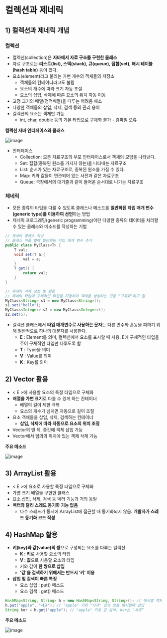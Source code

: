 # 컬렉션과 제네릭

## 1) 컬렉션과 제네릭 개념

### 컬렉션

- 컬렉션(collection)은 **자바에서 자료 구조를 구현한 클래스**
- 자료 구조로는 **리스트(list), 스택(stack), 큐(queue), 집합(set), 해시 테이블(hash table)** 등이 있다.
- 요소(element)라고 불리는 가변 개수의 객체들의 저장소
  - 객체들의 컨테이너라고도 불림
  - 요소의 개수에 따라 크기 자동 조절 
  - 요소의 삽입, 삭제에 따른 요소의 위치 자동 이동
- 고정 크기의 배열(정적배열)을 다루는 어려움 해소 
- 다양한 객체들의 삽입, 삭제, 검색 등의 관리 용이
- 컬렉션의 요소는 객체만 가능
  - int, char, double 등의 기본 타입으로 구체화 불가 - 컴파일 오류

**컬렉션 자바 인터페이스와 클래스**

![image](https://user-images.githubusercontent.com/68107000/99202686-384c6900-27f3-11eb-8284-be99ade954c8.png)

- 인터페이스
  - Collection: 모든 자료구조의 부모 인터페이스로서 객체의 모임을 나타낸다.
  - Set: 집합(중복된 원소를 가지지 않는)을 나타내는 자료구조
  - List: 순서가 있는 자료구조로, 중복된 원소를 가질 수 있다.
  - Map: 키와 값들이 연관되어 있는 사전과 같은 자료구조
  - Queue: 극장에서의 대기줄과 같이 들어온 순서대로 나가는 자료구조



### 제네릭

- 모든 종류의 타입을 다룰 수 있도록 클래스나 메소드를 **일반화된 타입 매개 변수(generic type)를 이용하여 선언**하는 방법
- 제네릭 프로그래밍(generic programming)이란 다양한 종류의 데이터를 처리할 수 있는 클래스와 메소드를 작성하는 기법

```java
// 제네릭 클래스 작성
// 클래스 이름 옆에 일반화된 타입 매개 변수 추가
public class MyClass<T> {
    T val;
    void set(T a){
        val = a;
    }
    T get() {
        return val;
    }
}

// 제네릭 객체 생성 및 활용
// 제네릭 타입에 구체적인 타입을 지정하여 객체를 생성하는 것을 "구체화"라고 함
MyClass<String> s1 = new MyClass<String>();
s1.set("hello");
MyClass<Integer> s2 = new MyClass<Integer>();
s2.set(5);
```

- 컬렉션 클래스에서 **타입 매개변수로 사용하는 문자**는 다른 변수와 혼동을 피하기 위해 일반적으로 하나의 대문자를 사용한다. 
  - **E** : Element를 의미, 컬렉션에서 요소를 표시할 때 사용.  E에 구체적인 타입을 주어 구체적인 타입만 다루도록 함
  - **T** : Type을 의미 
  - **V** : Value를 의미
  - **K** : Key를 의미

## 2) Vector 활용

- < E >에 사용할 요소의 특정 타입으로 구체화 
- **배열을 가변 크기**로 다룰 수 있게 하는 컨테이너 
  - 배열의 길이 제한 극복
  - 요소의 개수가 넘치면 자동으로 길이 조절
- 요소 객체들을 삽입, 삭제, 검색하는 컨테이너
  - **삽입, 삭제에 따라 자동으로 요소의 위치 조정**
- Vector의 맨 뒤, 중간에 객체 삽입 가능
- Vector에서 임의의 위치에 있는 객체 삭제 가능

**주요 메소드**

![image](https://user-images.githubusercontent.com/68107000/99202510-c116d500-27f2-11eb-91ea-7edb1135509f.png)

## 3) ArrayList 활용

- < E >에 요소로 사용할 특정 타입으로 구체화
- 가변 크기 배열을 구현한 클래스
- 요소 삽입, 삭제, 검색 등 벡터 기능과 거의 동일
- **벡터와 달리 스레드 동기화 기능 없음**
  - 다수 스레드가 동시에 ArrayList에 접근할 때 동기화되지 않음. **개발자가 스레드 동기화 코드 작성**

## 4) HashMap 활용

- **키(key)와 값(value)의 쌍**으로 구성되는 요소를 다루는 컬렉션
  - **K : 키**로 사용할 요소의 타입 
  - **V : 값**으로 사용할 요소의 타입 
  - 키와 값이 **한 쌍으로 삽입**
  - **‘값’을 검색하기 위해서는 반드시 ‘키’ 이용** 
- **삽입 및 검색이 빠른 특징** 
  - 요소 삽입 : put() 메소드
  - 요소 검색 : get() 메소드

```java
HashMap<String, String> h = new HashMap<String, String>(); // 해시맵 객체 생성
h.put("apple", "사과"); // "apple" 키와 "사과" 값의 쌍을 해시맵에 삽입
String kor = h.get("apple"); // "apple" 키로 값 검색. kor는 "사과“
```

**주요 메소드**

![image](https://user-images.githubusercontent.com/68107000/99202543-d8ee5900-27f2-11eb-9c15-bcb78fa79b97.png)